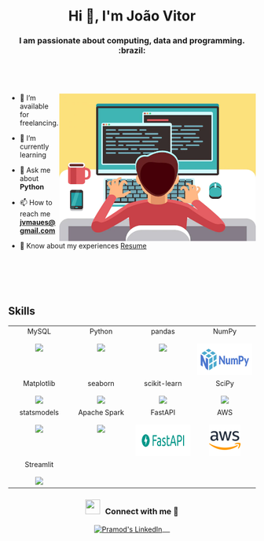 <h1 align="center">Hi 👋, I'm João Vitor </h1>
<h3 align="center">I am passionate about computing, data and programming. :brazil:</h3>

<p align="left"> <img src="" alt="" /> </p>

<p align="left"> <a href="" target="blank"><img src="" alt="" /></a> </p>

<a target="_blank" align="center">
  <img align="right" top="500" height="300" width="400" alt="image" src="images/young-man-programmer-working-computer-with-code-screen-student-programming-vector-concept_53562-4999.webp">
</a> 

- 🤝 I’m available for freelancing.

- 🌱 I’m currently learning  <a href="" target="blank"></a>

<!-- - 📝 I regularly write articles on [link) -->

- 💬 Ask me about **Python**

- 📫 How to reach me **jvmaues@gmail.com**

- 📄 Know about my experiences <a href="" target="blank">Resume</a>

<br/>
<br/>
<br/>
<br/>

<!-- ### Blogs posts

<!-- BLOG-POST-LIST:START -->

<!-- - [Download Instagram profile picture using python](https://dev.to/100rabhcsmc/instagram-profile-picture-download-using-python-n2j)
- [Convert a image to sketch using python](https://dev.to/100rabhcsmc/convert-a-image-to-sketch-using-python-3ip1)
- [Upload your project/files in GitHub using commands](https://dev.to/100rabhcsmc/upload-your-project-files-in-github-using-commands-1hn8) -->
<!-- BLOG-POST-LIST:END -->


## Skills

<table>
  <tbody>
    <tr valign="top">
      <td width="25%" align="center">
        <span>MySQL</span><br><br>
        <img height="64px" src="https://cdn.svgporn.com/logos/mysql.svg">
      </td>
      <td width="25%" align="center">
        <span>Python</span><br><br>
        <img height="64px" src="https://cdn.svgporn.com/logos/python.svg">
      </td>
      <td width="25%" align="center">
        <span>pandas</span><br><br>
        <img height="64px" src="https://pandas.pydata.org/static/img/pandas.svg">
      </td>
      <td width="25%" align="center">
        <span>NumPy</span><br><br>
        <img height="64px" src="images/1200px-NumPy_logo_2020.svg.png">
      </td>
    </tr>
    <tr valign="top">
      <td width="25%" align="center">
        <span>Matplotlib</span><br><br>
        <img height="64px" src="https://matplotlib.org/_images/sphx_glr_logos2_001.png">
      </td>
      <td width="25%" align="center">
        <span>seaborn</span><br><br>
        <img height="64px" src="https://seaborn.pydata.org/_static/logo-wide-lightbg.svg">
      </td>
      <td width="25%" align="center">
        <span>scikit-learn</span><br><br>
        <img height="64px" src="https://scikit-learn.org/stable/_images/scikit-learn-logo-notext.png">
      </td>
      <td width="25%" align="center">
        <span>SciPy</span><br><br>
        <img height="64px" src="https://bids.berkeley.edu/sites/default/files/styles/450x254/public/projects/scipy_logo_450x254.png?itok=kcdZBxrP">
      </td>
    <tr valign="top">
      <td width="25%" align="center">
        <span>statsmodels</span><br><br>
        <img height="64px" src="https://www.statsmodels.org/stable/_images/statsmodels-logo-v2.svg">
      </td>
      <td width="25%" align="center">
        <span>Apache Spark</span><br><br>
        <img height="64px" src="https://spark.apache.org/images/spark-logo-trademark.png">
      </td>
      <td width="25%" align="center">
        <span>FastAPI</span><br><br>
        <img height="64px" src="images/logo-teal.png">
      </td>
      <td width="25%" align="center"">
        <span>AWS</span><br><br>
        <img height="64px" src="images/aws.png">
      </td>
    </tr>
    <tr valign="top">
      <td width="25%" align="center">
        <span>Streamlit</span><br><br>
        <img height="64px" src="https://assets.website-files.com/5dc3b47ddc6c0c2a1af74ad0/5e18182ad27bcfbb9dff263a_RGB_Logo_Horizontal_Color_Light_Bg-p-1080.png">
      </td>
    </tr>
  </tbody>
</table>


<p align="center">

<div align="center">	
 <h3 align="center" > <img src="https://media.giphy.com/media/iY8CRBdQXODJSCERIr/giphy.gif" width="30" height="30" style="margin-right: 10px;">Connect with me 🤝 </h3>
</div>

<p align="center">
 <a href="https://www.linkedin.com/in/jorge-barros-89b768175/" target="blank">
  <img align="center" alt="Pramod's LinkedIn" width="30px" src="https://www.vectorlogo.zone/logos/linkedin/linkedin-icon.svg" /> &nbsp; &nbsp;
 </a>

<!--  <a href="https://medium.com/@jorgebarrosmedeiros" target="blank">
  <img align="center" alt="Pramod's Twitter" width="30px" src="https://www.vectorlogo.zone/logos/medium/medium-tile.svg" />
 </a> -->
                                                                                                                        
  <br/>
  <br/>
